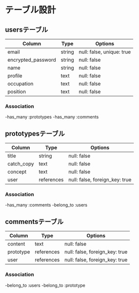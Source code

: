 # テーブル設計

## usersテーブル
| Column             | Type   | Options                   |
| ------------------ | ------ | ------------------------- |
| email              | string | null: false, unique: true |
| encrypted_password | string | null: false               |
| name               | string | null: false               |
| profile            | text   | null: false               |
| occupation         | text   | null: false               |
| position           | text   | null: false               |

### Association

-has_many :prototypes
-has_many :comments

## prototypesテーブル
| Column             | Type       | Options                        |
| ------------------ | ---------- | ------------------------------ |
| title              | string     | null: false                    |
| catch_copy         | text       | null: false                    |
| concept            | text       | null: false                    |
| user               | references | null: false, foreign_key: true |

### Association
-has_many :comments
-belong_to :users

## commentsテーブル
| Column             | Type       | Options                        |
| ------------------ | ---------- | ------------------------------ |
| content            | text       | null: false                    |
| prototype          | references | null: false, foreign_key: true |
| user               | references | null: false, foreign_key: true |

### Association

-belong_to :users
-belong_to :prototype